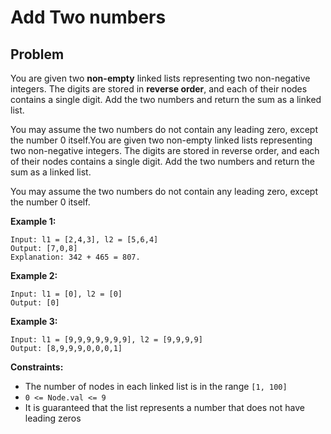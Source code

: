 # Add Two numbers

## Problem

You are given two **non-empty** linked lists representing two non-negative integers. The digits are stored in **reverse
order**, and each of their nodes contains a single digit. Add the two numbers and return the sum as a linked list.

You may assume the two numbers do not contain any leading zero, except the number 0 itself.You are given two non-empty
linked lists representing two non-negative integers. The digits are stored in reverse order, and each of their nodes
contains a single digit. Add the two numbers and return the sum as a linked list.

You may assume the two numbers do not contain any leading zero, except the number 0 itself.

**Example 1:**

```
Input: l1 = [2,4,3], l2 = [5,6,4]
Output: [7,0,8]
Explanation: 342 + 465 = 807.
```

**Example 2:**

```
Input: l1 = [0], l2 = [0]
Output: [0]
```

**Example 3:**

```
Input: l1 = [9,9,9,9,9,9,9], l2 = [9,9,9,9]
Output: [8,9,9,9,0,0,0,1]
```

**Constraints:**

- The number of nodes in each linked list is in the range `[1, 100]`
- `0 <= Node.val <= 9`
- It is guaranteed that the list represents a number that does not have leading zeros